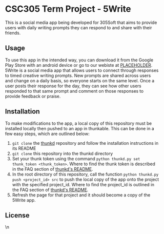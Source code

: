 # CSC305 Term Project - 5Write
This is a social media app being developed for 305Soft that aims to provide users with daily writing prompts they can respond to and share with their friends.
## Usage
To use this app in the intended way, you can download it from the Google Play Store with an android device or go to our webiste at [PLACEHOLDER](). 5Write is a social media app that allows users to connect through responses to timed creative writing prompts. New prompts are shared across users and change on a daily basis, so everyone starts on the same level. Once a user posts their response for the day, they can see how other users responded to that same prompt and comment on those responses to provide feedback or praise. 
## Installation 
To make modifications to the app, a local copy of this repository must be installed locally then pushed to an app in thunkable. This can be done in a few easy steps, which are outlined below:
1. `git clone` the [thunkd](https://github.com/SupurCalvinHiggins/thunkd) repository and follow the installation instructions in its README
2. `git clone` this repository into the thunkd directory
3. Set your thunk token using the command `python thunkd.py set thunk_token <thunk_token>`. Where to find the thunk token is described in the FAQ section of [thunkd's README](https://github.com/SupurCalvinHiggins/thunkd/blob/main/README.md).
4. In the root directory of this repository, call the function `python thunkd.py push <project_id> src` to push the local copy of the app onto the project with the specified project_id. Where to find the project_id is outlined in the FAQ section of [thunkd's README](https://github.com/SupurCalvinHiggins/thunkd/blob/main/README.md).
5. Refresh the page for that project and it should become a copy of the 5Write app.
## License
\n
